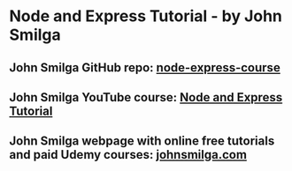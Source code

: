 # Node and Express Tutorial - by John Smilga

## John Smilga GitHub repo: [node-express-course](https://github.com/john-smilga/node-express-course/tree/main/01-node-tutorial)
## John Smilga YouTube course: [Node and Express Tutorial](https://www.youtube.com/watch?v=TNV0_7QRDwY)
## John Smilga webpage with online free tutorials and paid Udemy courses: [johnsmilga.com](https://www.johnsmilga.com/)
